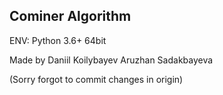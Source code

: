 ## Cominer Algorithm

ENV:
Python 3.6+ 64bit

Made by 
Daniil Koilybayev
Aruzhan Sadakbayeva 

(Sorry forgot to commit changes in origin)
